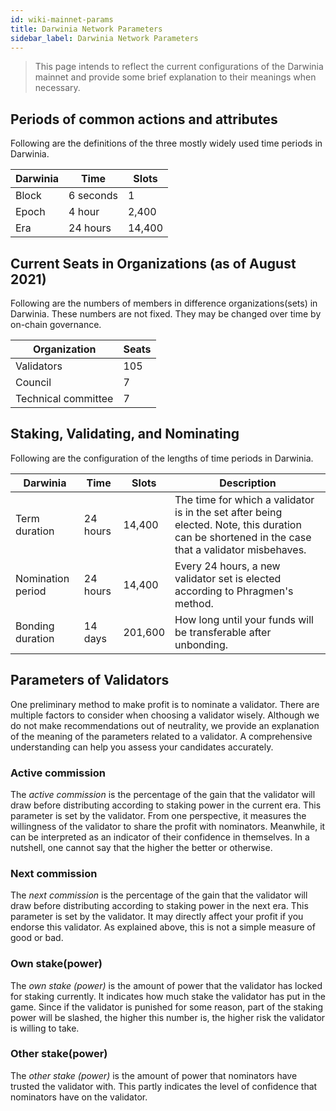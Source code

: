 ```yaml
---
id: wiki-mainnet-params
title: Darwinia Network Parameters
sidebar_label: Darwinia Network Parameters
---
```


> This page intends to reflect the current configurations of the Darwinia mainnet and provide some brief explanation to their meanings when necessary.

## Periods of common actions and attributes

Following are the definitions of the three mostly widely used time periods in Darwinia.

| Darwinia | Time      | Slots |
| -------- | --------- | ----- |
| Block    | 6 seconds | 1     |
| Epoch    | 4 hour    | 2,400 |
| Era      | 24 hours  |14,400 |


## Current Seats in Organizations (as of August 2021)
Following are the numbers of members in difference organizations(sets) in Darwinia. These numbers are not fixed. They may be changed over time by on-chain governance.

| Organization | Seats  |
| -------- | --------- |
| Validators   | 105 |
| Council    | 7    |
| Technical committee | 7  |

## Staking, Validating, and Nominating
Following are the configuration of the lengths of time periods in Darwinia.

| Darwinia                | Time                               | Slots                                                      | Description                                                                                                                                      |
| ----------------------- | ---------------------------------- | ---------------------------------------------------------- | ------------------------------------------------------------------------------------------------------------------------------------------------ |
| Term duration           | 24 hours                            | 14,400                                                      | The time for which a validator is in the set after being elected. Note,  this duration can be shortened in the case that a validator misbehaves. |
| Nomination period       | 24 hours                            | 14,400                                                      | Every 24 hours, a new validator set is elected according to Phragmen's method.                                                                    |
| Bonding duration        | 14 days                            | 201,600                                                    | How long until your funds will be transferable after unbonding.                                                                                 |
                                                             
## Parameters of Validators
One preliminary method to make profit is to nominate a validator. There are multiple factors to consider when choosing a validator wisely. Although we do not make recommendations out of neutrality, we provide an explanation of the meaning of the parameters related to a validator. A comprehensive understanding can help you assess your candidates accurately.

### Active commission
The *active commission* is the percentage of the gain that the validator will draw before distributing according to staking power in the current era. This parameter is set by the validator. From one perspective, it measures the willingness of the validator to share the profit with nominators. Meanwhile, it can be interpreted as an indicator of their confidence in themselves. In a nutshell, one cannot say that the higher the better or otherwise.

### Next commission
The *next commission* is the percentage of the gain that the validator will draw before distributing according to staking power in the next era. This parameter is set by the validator. It may directly affect your profit if you endorse this validator. As explained above, this is not a simple measure of good or bad.

### Own stake(power)
The *own stake (power)* is the amount of power that the validator has locked for staking currently. It indicates how much stake the validator has put in the game. Since if the validator is punished for some reason, part of the staking power will be slashed, the higher this number is, the higher risk the validator is willing to take.

### Other stake(power)
The *other stake (power)* is the amount of power that nominators have trusted the validator with. This partly indicates the level of confidence that nominators have on the validator.






